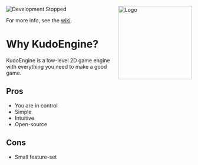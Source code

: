 <a href="https://github.com/kubgus/KudoEngine/wiki"><img src="https://i.imgur.com/DUDDgXr.png" alt="Logo" width="200" align="right"/></a>

![Development Stopped](https://img.shields.io/badge/Development-Stopped-red)

For more info, see the [wiki](https://github.com/kubgus/KudoEngine/wiki).

# Why KudoEngine?
KudoEngine is a low-level 2D game engine with everything you need to make a good game.  
  
## Pros
* You are in control
* Simple
* Intuitive
* Open-source
## Cons
* Small feature-set
